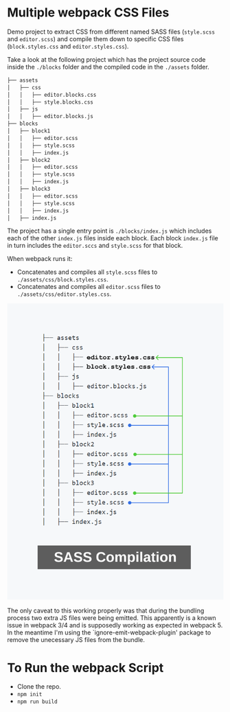 # Multiple webpack CSS Files

Demo project to extract CSS from different named SASS files (`style.scss` and `editor.scss`) and compile them down to specific CSS files (`block.styles.css` and `editor.styles.css`).

Take a look at the following project which has the project source code inside the `./blocks` folder and the compiled code in the `./assets` folder.

```bash
├── assets
│   ├── css
│   │   ├── editor.blocks.css
│   │   ├── style.blocks.css
│   ├── js
│   │   ├── editor.blocks.js
├── blocks
│   ├── block1
│   │   ├── editor.scss
│   │   ├── style.scss
│   │   ├── index.js
│   ├── block2
│   │   ├── editor.scss
│   │   ├── style.scss
│   │   ├── index.js
│   ├── block3
│   │   ├── editor.scss
│   │   ├── style.scss
│   │   ├── index.js
│   ├── index.js
```

The project has a single entry point is `./blocks/index.js` which includes each of the other `index.js` files inside each block. Each block `index.js` file in turn includes the `editor.sccs` and `style.scss` for that block.

When webpack runs it:

* Concatenates and compiles all `style.scss` files to `./assets/css/block.styles.css`.
* Concatenates and compiles all `editor.scss` files to `./assets/css/editor.styles.css`.

![current vs expected behavior](screenshots/webpack-multiple-css-files.png)

The only caveat to this working properly was that during the bundling process two extra JS files were being emitted. This apparently is a known issue in webpack 3/4 and is supposedly working as expected in webpack 5. In the meantime I'm using the `ignore-emit-webpack-plugin' package to remove the unecessary JS files from the bundle.

# To Run the webpack Script

* Clone the repo.
* `npm init`
* `npm run build`
